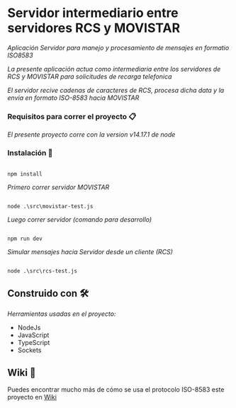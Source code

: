 # Servidor intermediario entre servidores RCS y MOVISTAR

_Aplicación Servidor para manejo y procesamiento de mensajes en formatio ISO8583_

_La presente aplicación actua como intermediaria entre los servidores de RCS y MOVISTAR para solicitudes de recarga telefonica_

_El servidor recive cadenas de caracteres de RCS, procesa dicha data y la envia en formato ISO-8583 hacia MOVISTAR_

### Requisitos para correr el proyecto 📋

_El presente proyecto corre con la version v14.17.1 de node_

### Instalación 🔧

```shell

npm install
```

_Primero correr servidor MOVISTAR_

```shell

node .\src\movistar-test.js
```

_Luego correr servidor (comando para desarrollo)_

```shell

npm run dev
```

_Simular mensajes hacia Servidor desde un cliente (RCS)_

```shell

node .\src\rcs-test.js
```

## Construido con 🛠️

_Herramientas usadas en el proyecto:_

- NodeJs
- JavaScript
- TypeScript
- Sockets

## Wiki 📖

Puedes encontrar mucho más de cómo se usa el protocolo ISO-8583 este proyecto en [Wiki](https://es.wikipedia.org/wiki/ISO_8583)
